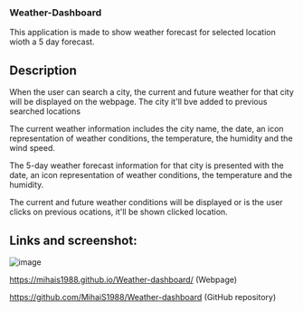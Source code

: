 ### Weather-Dashboard
This application is made to show weather forecast for selected location wioth a 5 day forecast.

## Description
When the user can search a city, the current and future weather for that city will be displayed on the webpage.
The city it'll bve added to previous searched locations

The current weather information includes the city name, the date, an icon representation of weather conditions, the temperature, the humidity and the wind speed.

The 5-day weather forecast information for that city is presented with the date, an icon representation of weather conditions, the temperature and the humidity.

The current and future weather conditions will be displayed or is the user clicks on previous ocations, it'll be shown clicked location.


## Links and screenshot:

![image](https://user-images.githubusercontent.com/117821906/217367735-d1593591-49a0-40c3-a653-1b734d258a2e.png)


https://mihais1988.github.io/Weather-dashboard/ (Webpage)

https://github.com/MihaiS1988/Weather-dashboard (GitHub repository)
